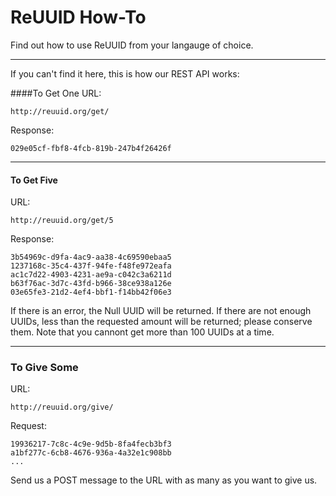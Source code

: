 # ReUUID How-To
Find out how to use ReUUID from your langauge of choice.

---

If you can't find it here, this is how our REST API works:

####To Get One
URL:

    http://reuuid.org/get/

Response:

    029e05cf-fbf8-4fcb-819b-247b4f26426f
    
---

#### To Get Five
URL:

    http://reuuid.org/get/5

Response:

    3b54969c-d9fa-4ac9-aa38-4c69590ebaa5
    1237168c-35c4-437f-94fe-f48fe972eafa
    ac1c7d22-4903-4231-ae9a-c042c3a6211d
    b63f76ac-3d7c-43fd-b966-38ce938a126e
    03e65fe3-21d2-4ef4-bbf1-f14bb42f06e3

If there is an error, the Null UUID will be returned. If there are not enough UUIDs, less than the requested amount will be returned; please conserve them. Note that you cannont get more than 100 UUIDs at a time.

---

### To Give Some
URL:

    http://reuuid.org/give/

Request:
  
    19936217-7c8c-4c9e-9d5b-8fa4fecb3bf3
    a1bf277c-6cb8-4676-936a-4a32e1c908bb
    ...

Send us a POST message to the URL with as many as you want to give us.
